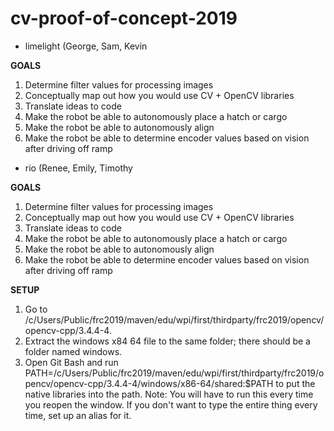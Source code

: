 # cv-proof-of-concept-2019
- limelight (George, Sam, Kevin

**GOALS**
1. Determine filter values for processing images 
2. Conceptually map out how you would use CV + OpenCV libraries
3. Translate ideas to code
4. Make the robot be able to autonomously place a hatch or cargo
5. Make the robot be able to autonomously align
6. Make the robot be able to determine encoder values based on vision after driving off ramp

- rio (Renee, Emily, Timothy

**GOALS**
1. Determine filter values for processing images 
2. Conceptually map out how you would use CV + OpenCV libraries
3. Translate ideas to code
4. Make the robot be able to autonomously place a hatch or cargo
5. Make the robot be able to autonomously align
6. Make the robot be able to determine encoder values based on vision after driving off ramp

**SETUP**
1. Go to /c/Users/Public/frc2019/maven/edu/wpi/first/thirdparty/frc2019/opencv/opencv-cpp/3.4.4-4.
2. Extract the windows x84 64 file to the same folder; there should be a folder named windows.
3. Open Git Bash and run PATH=/c/Users/Public/frc2019/maven/edu/wpi/first/thirdparty/frc2019/opencv/opencv-cpp/3.4.4-4/windows/x86-64/shared:$PATH to put the native libraries into the path.
Note: You will have to run this every time you reopen the window. If you don't want to type the entire thing every time, set up an alias for it.
 